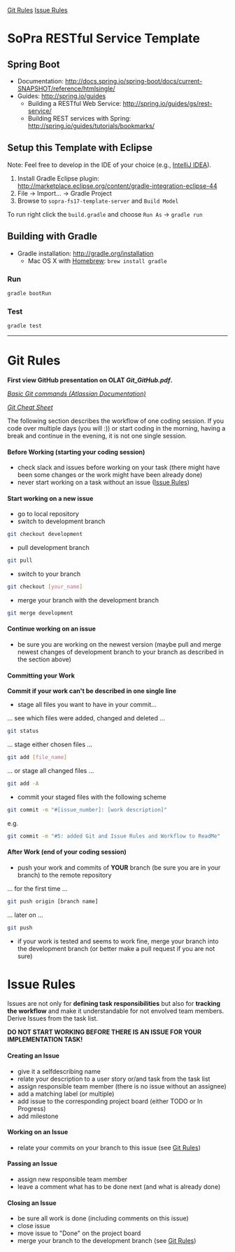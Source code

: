 [Git Rules](#git-rules)
[Issue Rules](#issue-rules)

# SoPra RESTful Service Template

## Spring Boot

* Documentation: http://docs.spring.io/spring-boot/docs/current-SNAPSHOT/reference/htmlsingle/
* Guides: http://spring.io/guides
  * Building a RESTful Web Service: http://spring.io/guides/gs/rest-service/
  * Building REST services with Spring: http://spring.io/guides/tutorials/bookmarks/


## Setup this Template with Eclipse

Note: Feel free to develop in the IDE of your choice (e.g., [IntelliJ IDEA](https://www.jetbrains.com/idea/)).

1. Install Gradle Eclipse plugin: http://marketplace.eclipse.org/content/gradle-integration-eclipse-44
2. File -> Import... -> Gradle Project
3. Browse to `sopra-fs17-template-server` and `Build Model`

To run right click the `build.gradle` and choose `Run As` -> `gradle run`


## Building with Gradle

* Gradle installation: http://gradle.org/installation
  * Mac OS X with [Homebrew](http://brew.sh/): ``brew install gradle``

### Run

```bash
gradle bootRun
```

### Test

```bash
gradle test
```



***





# Git Rules
**First view GitHub presentation on OLAT _Git_GitHub.pdf_.**

_[Basic Git commands (Atlassian Documentation)](https://confluence.atlassian.com/bitbucketserver/basic-git-commands-776639767.html)_

_[Git Cheat Sheet](https://www.git-tower.com/blog/git-cheat-sheet/)_

The following section describes the workflow of one coding session. If you code over multiple days (you will :)) or start coding in the morning, having a break and continue in the evening, it is not one single session.

#### Before Working (starting your coding session)
- check slack and issues before working on your task (there might have been some changes or the work might have been already done)
- never start working on a task without an issue ([Issue Rules](#issue-rules))

#### Start working on a new issue
- go to local repository
- switch to development branch
```bash
git checkout development
```
- pull development branch
```bash
git pull
```
- switch to your branch
```bash
git checkout [your_name]
```
- merge your branch with the development branch
```bash
git merge development
```

#### Continue working on an issue
- be sure you are working on the newest version (maybe pull and merge newest changes of development branch to your branch as described in the section above)

#### Committing your Work
**Commit if your work can't be described in one single line**
- stage all files you want to have in your commit...

... see which files were added, changed and deleted ...
```bash
git status
```
... stage either chosen files ...
```bash
git add [file_name]
```
... or stage all changed files ...
```bash
git add -A
```

- commit your staged files with the following scheme
```bash
git commit -m "#[issue_number]: [work description]"
```
e.g.

```bash
git commit -m "#5: added Git and Issue Rules and Workflow to ReadMe"
```

#### After Work (end of your coding session)
- push your work and commits of **YOUR** branch (be sure you are in your branch) to the remote repository

... for the first time ...
```bash
git push origin [branch name]
```
... later on ...
```bash
git push
```

- if your work is tested and seems to work fine, merge your branch into the development branch (or better make a pull request if you are not sure)




# Issue Rules
Issues are not only for **defining task responsibilities** but also for **tracking the workflow** and make it understandable for not envolved team members.
Derive Issues from the task list.

**DO NOT START WORKING BEFORE THERE IS AN ISSUE FOR YOUR IMPLEMENTATION TASK!**

#### Creating an Issue
- give it a selfdescribing name
- relate your description to a user story or/and task from the task list
- assign responsible team member (there is no issue without an assignee)
- add a matching label (or multiple)
- add issue to the corresponding project board (either TODO or In Progress)
- add milestone

#### Working on an Issue
- relate your commits on your branch to this issue (see [Git Rules](#git-rules))

#### Passing an Issue
- assign new responsible team member
- leave a comment what has to be done next (and what is already done)

#### Closing an Issue
- be sure all work is done (including comments on this issue)
- close issue
- move issue to "Done" on the project board
- merge your branch to the development branch (see [Git Rules](#git-rules))
